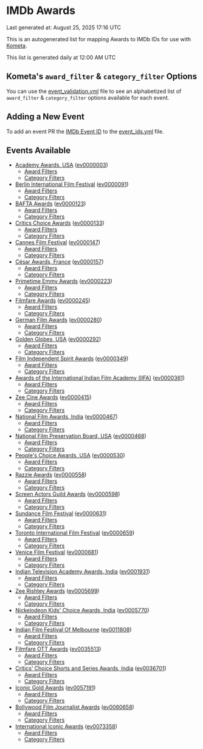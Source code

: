 # IMDb Awards

Last generated at: August 25, 2025 17:16 UTC

This is an autogenerated list for mapping Awards to IMDb IDs for use with [Kometa](https://github.com/Kometa-Team/Kometa).

This list is generated daily at 12:00 AM UTC 

## Kometa's `award_filter` & `category_filter` Options

You can use the [event_validation.yml](https://github.com/Kometa-Team/IMDb-Awards/blob/master/event_validation.yml) file to see an alphabetized list of `award_filter` & `category_filter` options available for each event.

## Adding a New Event

To add an event PR the [IMDb Event ID](https://www.imdb.com/event/all/) to the [event_ids.yml](https://github.com/Kometa-Team/IMDb-Awards/blob/master/event_ids.yml) file.

## Events Available

* [Academy Awards, USA](https://www.imdb.com/event/ev0000003) ([ev0000003](https://github.com/Kometa-Team/IMDb-Awards/blob/master/event_validation.yml#L1))
  * [Award Filters](https://github.com/Kometa-Team/IMDb-Awards/blob/master/event_validation.yml#L6)
  * [Category Filters](https://github.com/Kometa-Team/IMDb-Awards/blob/master/event_validation.yml#L14)
* [Berlin International Film Festival](https://www.imdb.com/event/ev0000091) ([ev0000091](https://github.com/Kometa-Team/IMDb-Awards/blob/master/event_validation.yml#L148))
  * [Award Filters](https://github.com/Kometa-Team/IMDb-Awards/blob/master/event_validation.yml#L153)
  * [Category Filters](https://github.com/Kometa-Team/IMDb-Awards/blob/master/event_validation.yml#L351)
* [BAFTA Awards](https://www.imdb.com/event/ev0000123) ([ev0000123](https://github.com/Kometa-Team/IMDb-Awards/blob/master/event_validation.yml#L636))
  * [Award Filters](https://github.com/Kometa-Team/IMDb-Awards/blob/master/event_validation.yml#L641)
  * [Category Filters](https://github.com/Kometa-Team/IMDb-Awards/blob/master/event_validation.yml#L674)
* [Critics Choice Awards](https://www.imdb.com/event/ev0000133) ([ev0000133](https://github.com/Kometa-Team/IMDb-Awards/blob/master/event_validation.yml#L1170))
  * [Award Filters](https://github.com/Kometa-Team/IMDb-Awards/blob/master/event_validation.yml#L1173)
  * [Category Filters](https://github.com/Kometa-Team/IMDb-Awards/blob/master/event_validation.yml#L1178)
* [Cannes Film Festival](https://www.imdb.com/event/ev0000147) ([ev0000147](https://github.com/Kometa-Team/IMDb-Awards/blob/master/event_validation.yml#L1279))
  * [Award Filters](https://github.com/Kometa-Team/IMDb-Awards/blob/master/event_validation.yml#L1284)
  * [Category Filters](https://github.com/Kometa-Team/IMDb-Awards/blob/master/event_validation.yml#L1453)
* [César Awards, France](https://www.imdb.com/event/ev0000157) ([ev0000157](https://github.com/Kometa-Team/IMDb-Awards/blob/master/event_validation.yml#L1688))
  * [Award Filters](https://github.com/Kometa-Team/IMDb-Awards/blob/master/event_validation.yml#L1692)
  * [Category Filters](https://github.com/Kometa-Team/IMDb-Awards/blob/master/event_validation.yml#L1697)
* [Primetime Emmy Awards](https://www.imdb.com/event/ev0000223) ([ev0000223](https://github.com/Kometa-Team/IMDb-Awards/blob/master/event_validation.yml#L1757))
  * [Award Filters](https://github.com/Kometa-Team/IMDb-Awards/blob/master/event_validation.yml#L1762)
  * [Category Filters](https://github.com/Kometa-Team/IMDb-Awards/blob/master/event_validation.yml#L1769)
* [Filmfare Awards](https://www.imdb.com/event/ev0000245) ([ev0000245](https://github.com/Kometa-Team/IMDb-Awards/blob/master/event_validation.yml#L2987))
  * [Award Filters](https://github.com/Kometa-Team/IMDb-Awards/blob/master/event_validation.yml#L2991)
  * [Category Filters](https://github.com/Kometa-Team/IMDb-Awards/blob/master/event_validation.yml#L3000)
* [German Film Awards](https://www.imdb.com/event/ev0000280) ([ev0000280](https://github.com/Kometa-Team/IMDb-Awards/blob/master/event_validation.yml#L3091))
  * [Award Filters](https://github.com/Kometa-Team/IMDb-Awards/blob/master/event_validation.yml#L3096)
  * [Category Filters](https://github.com/Kometa-Team/IMDb-Awards/blob/master/event_validation.yml#L3119)
* [Golden Globes, USA](https://www.imdb.com/event/ev0000292) ([ev0000292](https://github.com/Kometa-Team/IMDb-Awards/blob/master/event_validation.yml#L3192))
  * [Award Filters](https://github.com/Kometa-Team/IMDb-Awards/blob/master/event_validation.yml#L3197)
  * [Category Filters](https://github.com/Kometa-Team/IMDb-Awards/blob/master/event_validation.yml#L3205)
* [Film Independent Spirit Awards](https://www.imdb.com/event/ev0000349) ([ev0000349](https://github.com/Kometa-Team/IMDb-Awards/blob/master/event_validation.yml#L3365))
  * [Award Filters](https://github.com/Kometa-Team/IMDb-Awards/blob/master/event_validation.yml#L3368)
  * [Category Filters](https://github.com/Kometa-Team/IMDb-Awards/blob/master/event_validation.yml#L3377)
* [Awards of the International Indian Film Academy (IIFA)](https://www.imdb.com/event/ev0000361) ([ev0000361](https://github.com/Kometa-Team/IMDb-Awards/blob/master/event_validation.yml#L3417))
  * [Award Filters](https://github.com/Kometa-Team/IMDb-Awards/blob/master/event_validation.yml#L3420)
  * [Category Filters](https://github.com/Kometa-Team/IMDb-Awards/blob/master/event_validation.yml#L3430)
* [Zee Cine Awards](https://www.imdb.com/event/ev0000415) ([ev0000415](https://github.com/Kometa-Team/IMDb-Awards/blob/master/event_validation.yml#L3525))
  * [Award Filters](https://github.com/Kometa-Team/IMDb-Awards/blob/master/event_validation.yml#L3527)
  * [Category Filters](https://github.com/Kometa-Team/IMDb-Awards/blob/master/event_validation.yml#L3537)
* [National Film Awards, India](https://www.imdb.com/event/ev0000467) ([ev0000467](https://github.com/Kometa-Team/IMDb-Awards/blob/master/event_validation.yml#L3644))
  * [Award Filters](https://github.com/Kometa-Team/IMDb-Awards/blob/master/event_validation.yml#L3648)
  * [Category Filters](https://github.com/Kometa-Team/IMDb-Awards/blob/master/event_validation.yml#L3662)
* [National Film Preservation Board, USA](https://www.imdb.com/event/ev0000468) ([ev0000468](https://github.com/Kometa-Team/IMDb-Awards/blob/master/event_validation.yml#L3873))
  * [Award Filters](https://github.com/Kometa-Team/IMDb-Awards/blob/master/event_validation.yml#L3876)
  * [Category Filters](https://github.com/Kometa-Team/IMDb-Awards/blob/master/event_validation.yml#L3878)
* [People's Choice Awards, USA](https://www.imdb.com/event/ev0000530) ([ev0000530](https://github.com/Kometa-Team/IMDb-Awards/blob/master/event_validation.yml#L3881))
  * [Award Filters](https://github.com/Kometa-Team/IMDb-Awards/blob/master/event_validation.yml#L3884)
  * [Category Filters](https://github.com/Kometa-Team/IMDb-Awards/blob/master/event_validation.yml#L3887)
* [Razzie Awards](https://www.imdb.com/event/ev0000558) ([ev0000558](https://github.com/Kometa-Team/IMDb-Awards/blob/master/event_validation.yml#L4132))
  * [Award Filters](https://github.com/Kometa-Team/IMDb-Awards/blob/master/event_validation.yml#L4135)
  * [Category Filters](https://github.com/Kometa-Team/IMDb-Awards/blob/master/event_validation.yml#L4140)
* [Screen Actors Guild Awards](https://www.imdb.com/event/ev0000598) ([ev0000598](https://github.com/Kometa-Team/IMDb-Awards/blob/master/event_validation.yml#L4180))
  * [Award Filters](https://github.com/Kometa-Team/IMDb-Awards/blob/master/event_validation.yml#L4183)
  * [Category Filters](https://github.com/Kometa-Team/IMDb-Awards/blob/master/event_validation.yml#L4185)
* [Sundance Film Festival](https://www.imdb.com/event/ev0000631) ([ev0000631](https://github.com/Kometa-Team/IMDb-Awards/blob/master/event_validation.yml#L4211))
  * [Award Filters](https://github.com/Kometa-Team/IMDb-Awards/blob/master/event_validation.yml#L4214)
  * [Category Filters](https://github.com/Kometa-Team/IMDb-Awards/blob/master/event_validation.yml#L4265)
* [Toronto International Film Festival](https://www.imdb.com/event/ev0000659) ([ev0000659](https://github.com/Kometa-Team/IMDb-Awards/blob/master/event_validation.yml#L4383))
  * [Award Filters](https://github.com/Kometa-Team/IMDb-Awards/blob/master/event_validation.yml#L4386)
  * [Category Filters](https://github.com/Kometa-Team/IMDb-Awards/blob/master/event_validation.yml#L4443)
* [Venice Film Festival](https://www.imdb.com/event/ev0000681) ([ev0000681](https://github.com/Kometa-Team/IMDb-Awards/blob/master/event_validation.yml#L4523))
  * [Award Filters](https://github.com/Kometa-Team/IMDb-Awards/blob/master/event_validation.yml#L4528)
  * [Category Filters](https://github.com/Kometa-Team/IMDb-Awards/blob/master/event_validation.yml#L4870)
* [Indian Television Academy Awards, India](https://www.imdb.com/event/ev0001931) ([ev0001931](https://github.com/Kometa-Team/IMDb-Awards/blob/master/event_validation.yml#L5324))
  * [Award Filters](https://github.com/Kometa-Team/IMDb-Awards/blob/master/event_validation.yml#L5327)
  * [Category Filters](https://github.com/Kometa-Team/IMDb-Awards/blob/master/event_validation.yml#L5336)
* [Zee Rishtey Awards](https://www.imdb.com/event/ev0005699) ([ev0005699](https://github.com/Kometa-Team/IMDb-Awards/blob/master/event_validation.yml#L5528))
  * [Award Filters](https://github.com/Kometa-Team/IMDb-Awards/blob/master/event_validation.yml#L5530)
  * [Category Filters](https://github.com/Kometa-Team/IMDb-Awards/blob/master/event_validation.yml#L5532)
* [Nickelodeon Kids' Choice Awards, India](https://www.imdb.com/event/ev0005770) ([ev0005770](https://github.com/Kometa-Team/IMDb-Awards/blob/master/event_validation.yml#L5612))
  * [Award Filters](https://github.com/Kometa-Team/IMDb-Awards/blob/master/event_validation.yml#L5614)
  * [Category Filters](https://github.com/Kometa-Team/IMDb-Awards/blob/master/event_validation.yml#L5617)
* [Indian Film Festival Of Melbourne](https://www.imdb.com/event/ev0011808) ([ev0011808](https://github.com/Kometa-Team/IMDb-Awards/blob/master/event_validation.yml#L5652))
  * [Award Filters](https://github.com/Kometa-Team/IMDb-Awards/blob/master/event_validation.yml#L5654)
  * [Category Filters](https://github.com/Kometa-Team/IMDb-Awards/blob/master/event_validation.yml#L5666)
* [Filmfare OTT Awards](https://www.imdb.com/event/ev0035513) ([ev0035513](https://github.com/Kometa-Team/IMDb-Awards/blob/master/event_validation.yml#L5689))
  * [Award Filters](https://github.com/Kometa-Team/IMDb-Awards/blob/master/event_validation.yml#L5691)
  * [Category Filters](https://github.com/Kometa-Team/IMDb-Awards/blob/master/event_validation.yml#L5697)
* [Critics’ Choice Shorts and Series Awards, India](https://www.imdb.com/event/ev0036701) ([ev0036701](https://github.com/Kometa-Team/IMDb-Awards/blob/master/event_validation.yml#L5781))
  * [Award Filters](https://github.com/Kometa-Team/IMDb-Awards/blob/master/event_validation.yml#L5783)
  * [Category Filters](https://github.com/Kometa-Team/IMDb-Awards/blob/master/event_validation.yml#L5786)
* [Iconic Gold Awards](https://www.imdb.com/event/ev0057191) ([ev0057191](https://github.com/Kometa-Team/IMDb-Awards/blob/master/event_validation.yml#L5804))
  * [Award Filters](https://github.com/Kometa-Team/IMDb-Awards/blob/master/event_validation.yml#L5806)
  * [Category Filters](https://github.com/Kometa-Team/IMDb-Awards/blob/master/event_validation.yml#L5808)
* [Bollywood Film Journalist Awards](https://www.imdb.com/event/ev0060658) ([ev0060658](https://github.com/Kometa-Team/IMDb-Awards/blob/master/event_validation.yml#L5915))
  * [Award Filters](https://github.com/Kometa-Team/IMDb-Awards/blob/master/event_validation.yml#L5917)
  * [Category Filters](https://github.com/Kometa-Team/IMDb-Awards/blob/master/event_validation.yml#L5922)
* [International Iconic Awards](https://www.imdb.com/event/ev0073358) ([ev0073358](https://github.com/Kometa-Team/IMDb-Awards/blob/master/event_validation.yml#L5934))
  * [Award Filters](https://github.com/Kometa-Team/IMDb-Awards/blob/master/event_validation.yml#L5936)
  * [Category Filters](https://github.com/Kometa-Team/IMDb-Awards/blob/master/event_validation.yml#L5940)

